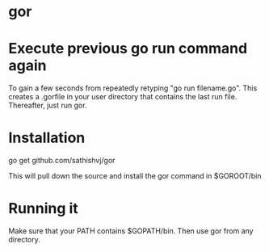 gor
===

# Execute previous go run command again
To gain a few seconds from repeatedly retyping "go run filename.go".
This creates a .gorfile in your user directory that contains the last run file.  Thereafter, just run gor.

# Installation
go get github.com/sathishvj/gor

This will pull down the source and install the gor command in $GOROOT/bin

# Running it
Make sure that your PATH contains $GOPATH/bin.  Then use gor from any directory.
